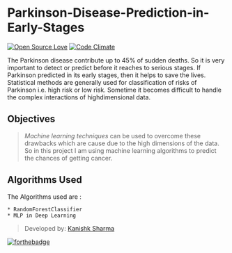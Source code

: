 # Parkinson-Disease-Prediction-in-Early-Stages
[![Open Source Love](https://badges.frapsoft.com/os/v3/open-source.svg?v=102)](https://github.com/kanishksh4rma/Cancer-Prediction-in-Early-stages) [![Code Climate](https://codeclimate.com/github/boennemann/badges.svg)](https://github.com/kanishksh4rma/Cancer-Prediction-in-Early-stages)

The Parkinson disease contribute up to 45% of sudden deaths. So it is very important to detect or predict before it reaches to serious stages. If Parkinson predicted in its early stages, then it helps to save the lives. Statistical methods are generally used for classification of risks of Parkinson i.e. high risk or low risk. Sometime it becomes difficult to handle the complex interactions of highdimensional data.

## Objectives

> *Machine learning techniques* can be used to overcome these drawbacks which are cause due to the high dimensions of the data. So in this project I am using machine learning algorithms to predict the chances of getting cancer.

## Algorithms Used

The Algorithms used are : 

	* RandomForestClassifier
  	* MLP in Deep Learning
	  

> Developed by: [Kanishk Sharma]('github.com/kanishksh4rma')


[![forthebadge](https://forthebadge.com/images/badges/built-with-love.svg)](https://github.com/kanishksh4rma/Cancer-Prediction-in-Early-stages)
